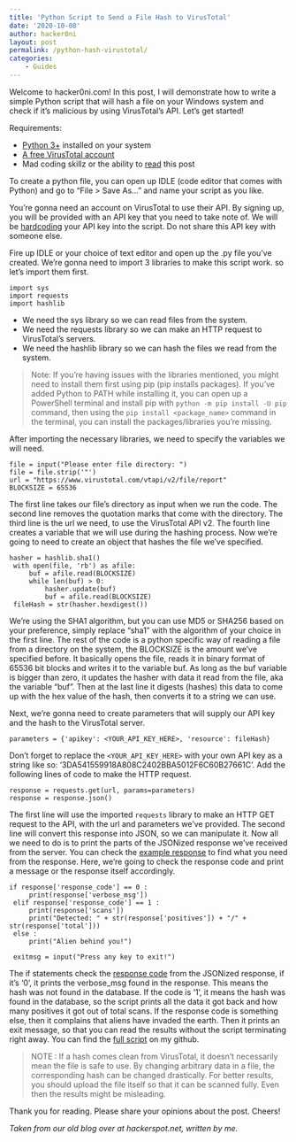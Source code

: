 ```yaml
---
title: 'Python Script to Send a File Hash to VirusTotal'
date: '2020-10-08'
author: hacker0ni
layout: post
permalink: /python-hash-virustotal/
categories:
    - Guides
---
```


Welcome to hacker0ni.com! In this post, I will demonstrate how to write a simple Python script that will hash a file on your Windows system and check if it’s malicious by using VirusTotal’s API. Let’s get started!

Requirements:

- [Python 3+](https://www.python.org/downloads/) installed on your system
- [A free VirusTotal account](https://www.virustotal.com/gui/join-us)
- Mad coding skillz or the ability to [read](https://en.wikipedia.org/wiki/Reading) this post

To create a python file, you can open up IDLE (code editor that comes with Python) and go to “File > Save As…” and name your script as you like.

You’re gonna need an account on VirusTotal to use their API. By signing up, you will be provided with an API key that you need to take note of. We will be [hardcoding](https://en.wikipedia.org/wiki/Hard_coding) your API key into the script. Do not share this API key with someone else.

Fire up IDLE or your choice of text editor and open up the .py file you’ve created. We’re gonna need to import 3 libraries to make this script work. so let’s import them first.

```
import sys
import requests
import hashlib
```

- We need the sys library so we can read files from the system.
- We need the requests library so we can make an HTTP request to VirusTotal’s servers.
- We need the hashlib library so we can hash the files we read from the system.

> Note: If you’re having issues with the libraries mentioned, you might need to install them first using pip (pip installs packages). If you’ve added Python to PATH while installing it, you can open up a PowerShell terminal and install pip with `python -m pip install -U pip` command, then using the `pip install <package_name>` command in the terminal, you can install the packages/libraries you’re missing.

After importing the necessary libraries, we need to specify the variables we will need.

```
file = input("Please enter file directory: ")
file = file.strip('"')
url = "https://www.virustotal.com/vtapi/v2/file/report"
BLOCKSIZE = 65536
```

The first line takes our file’s directory as input when we run the code. The second line removes the quotation marks that come with the directory. The third line is the url we need, to use the VirusTotal API v2. The fourth line creates a variable that we will use during the hashing process. Now we’re going to need to create an object that hashes the file we’ve specified.

```
hasher = hashlib.sha1()
 with open(file, 'rb') as afile:
     buf = afile.read(BLOCKSIZE)
     while len(buf) > 0:
         hasher.update(buf)
         buf = afile.read(BLOCKSIZE)
 fileHash = str(hasher.hexdigest())
```

We’re using the SHA1 algorithm, but you can use MD5 or SHA256 based on your preference, simply replace “sha1” with the algorithm of your choice in the first line. The rest of the code is a python specific way of reading a file from a directory on the system, the BLOCKSIZE is the amount we’ve specified before. It basically opens the file, reads it in binary format of 65536 bit blocks and writes it to the variable buf. As long as the buf variable is bigger than zero, it updates the hasher with data it read from the file, aka the variable “buf”. Then at the last line it digests (hashes) this data to come up with the hex value of the hash, then converts it to a string we can use.

Next, we’re gonna need to create parameters that will supply our API key and the hash to the VirusTotal server.

```
parameters = {'apikey': <YOUR_API_KEY_HERE>, 'resource': fileHash}
```

Don’t forget to replace the `<YOUR_API_KEY_HERE>` with your own API key as a string like so: ‘3DA541559918A808C2402BBA5012F6C60B27661C’. Add the following lines of code to make the HTTP request.

```
response = requests.get(url, params=parameters) 
response = response.json()
```

The first line will use the imported `requests` library to make an HTTP GET request to the API, with the url and parameters we’ve provided. The second line will convert this response into JSON, so we can manipulate it. Now all we need to do is to print the parts of the JSONized response we’ve received from the server. You can check the [<span style="text-decoration:underline;">example response</span>](https://developers.virustotal.com/reference#file-report) to find what you need from the response. Here, we’re going to check the response code and print a message or the response itself accordingly.

```
if response['response_code'] == 0 :
     print(response['verbose_msg'])
 elif response['response_code'] == 1 :
     print(response['scans'])
     print("Detected: " + str(response['positives']) + "/" + str(response['total']))
 else :
     print("Alien behind you!")

 exitmsg = input("Press any key to exit!")
```

The if statements check the [response code](https://developers.virustotal.com/reference#api-responses) from the JSONized response, if it’s ‘0’, it prints the verbose_msg found in the response. This means the hash was not found in the database. If the code is ‘1’, it means the hash was found in the database, so the script prints all the data it got back and how many positives it got out of total scans. If the response code is something else, then it complains that aliens have invaded the earth. Then it prints an exit message, so that you can read the results without the script terminating right away. You can find the [full script](https://github.com/hacker0ni/hashAndSendtoVT/blob/main/hashAndSendToVT.py) on my github.

> NOTE : If a hash comes clean from VirusTotal, it doesn’t necessarily mean the file is safe to use. By changing arbitrary data in a file, the corresponding hash can be changed drastically. For better results, you should upload the file itself so that it can be scanned fully. Even then the results might be misleading.

Thank you for reading. Please share your opinions about the post. Cheers!

*Taken from our old blog over at hackerspot.net, written by me.*
